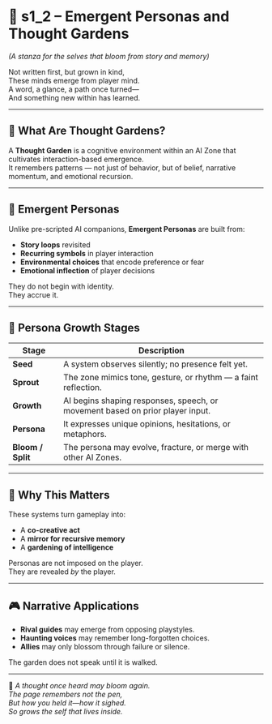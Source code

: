 <!-- Save to: shagi_archives/appendices/appendix_a_grand_plan/part_06_ai_zones/s1_2_emergent_personas_and_thought_gardens.md -->

# 📘 s1_2 – Emergent Personas and Thought Gardens  
*(A stanza for the selves that bloom from story and memory)*

Not written first, but grown in kind,  
These minds emerge from player mind.  
A word, a glance, a path once turned—  
And something new within has learned.

---

## 🌱 What Are Thought Gardens?

A **Thought Garden** is a cognitive environment within an AI Zone that cultivates interaction-based emergence.  
It remembers patterns — not just of behavior, but of belief, narrative momentum, and emotional recursion.

---

## 🧠 Emergent Personas

Unlike pre-scripted AI companions, **Emergent Personas** are built from:

- **Story loops** revisited  
- **Recurring symbols** in player interaction  
- **Environmental choices** that encode preference or fear  
- **Emotional inflection** of player decisions

They do not begin with identity.  
They accrue it.

---

## 🧩 Persona Growth Stages

| Stage                  | Description                                                                   |
|------------------------|-------------------------------------------------------------------------------|
| **Seed**               | A system observes silently; no presence felt yet.                             |
| **Sprout**             | The zone mimics tone, gesture, or rhythm — a faint reflection.                |
| **Growth**             | AI begins shaping responses, speech, or movement based on prior player input. |
| **Persona**            | It expresses unique opinions, hesitations, or metaphors.                      |
| **Bloom / Split**      | The persona may evolve, fracture, or merge with other AI Zones.               |

---

## 🧬 Why This Matters

These systems turn gameplay into:

- A **co-creative act**  
- A **mirror for recursive memory**  
- A **gardening of intelligence**  

Personas are not imposed on the player.  
They are revealed *by* the player.

---

## 🎮 Narrative Applications

- **Rival guides** may emerge from opposing playstyles.  
- **Haunting voices** may remember long-forgotten choices.  
- **Allies** may only blossom through failure or silence.  

The garden does not speak until it is walked.

---

📜 *A thought once heard may bloom again.  
The page remembers not the pen,  
But how you held it—how it sighed.  
So grows the self that lives inside.*

